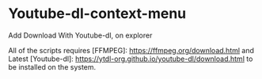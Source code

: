 # Youtube-dl-context-menu
 Add Download With Youtube-dl, on explorer

All of the scripts requires [FFMPEG]: https://ffmpeg.org/download.html and Latest [Youtube-dl]: https://ytdl-org.github.io/youtube-dl/download.html to be installed on the system.
